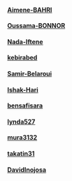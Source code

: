 #### [Aimene-BAHRI](https://github.com/Aimene-BAHRI)
#### [Oussama-BONNOR](https://github.com/oussamabonnor1) 
#### [Nada-Iftene](https://github.com/Nada-Iftene) 
#### [kebirabed](https://github.com/kebirabed)
#### [Samir-Belaroui](https://github.com/Samir-Belaroui)
#### [Ishak-Hari](https://github.com/ishakhari)
#### [bensafisara](https://github.com/bensafisara)
#### [lynda527](https://github.com/lynda527)
#### [mura3132](https://github.com/mura3132)
#### [takatin31](https://github.com/takatin31)
#### [DavidInojosa](https://github.com/DavidInojosa)
